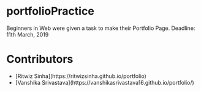 # portfolioPractice

Beginners in Web were given a task to make their Portfolio Page.
Deadline: 11th March, 2019

# Contributors

<ul>
  <li>[Ritwiz Sinha](https://ritwizsinha.github.io/portfolio)</li>
  <li>[Vanshika Srivastava](https://vanshikasrivastava16.github.io/portfolio/)</li>
</ul>
